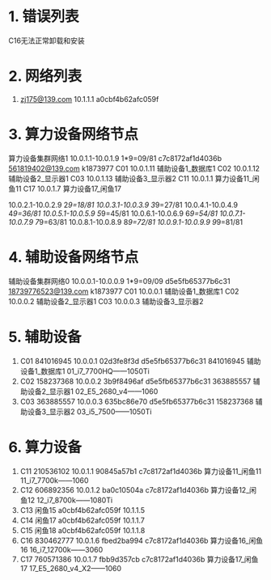 # 1. 错误列表

C16无法正常卸载和安装

# 2. 网络列表

1. zj175@139.com   10.1.1.1    a0cbf4b62afc059f


# 3. 算力设备网络节点

算力设备集群网络1    10.0.1.1-10.0.1.9   1*9=09/81   c7c8172af1d4036b    561819402@139.com    k1873977
C01 10.0.1.11   辅助设备1_数据库1
C02 10.0.1.12   辅助设备2_显示器1
C03 10.0.1.13   辅助设备3_显示器2
C11 10.0.1.1    算力设备11_闲鱼11
C17 10.0.1.7    算力设备17_闲鱼17


10.0.2.1-10.0.2.9   2*9=18/81
10.0.3.1-10.0.3.9   3*9=27/81
10.0.4.1-10.0.4.9   4*9=36/81
10.0.5.1-10.0.5.9   5*9=45/81
10.0.6.1-10.0.6.9   6*9=54/81
10.0.7.1-10.0.7.9   7*9=63/81
10.0.8.1-10.0.8.9   8*9=72/81
10.0.9.1-10.0.9.9   9*9=81/81

# 4. 辅助设备网络节点

辅助设备集群网络0    10.0.0.1-10.0.0.9   1*9=09/09   d5e5fb65377b6c31   18739776523@139.com  k1873977
C01 10.0.0.1    辅助设备1_数据库1
C02 10.0.0.2    辅助设备2_显示器1
C03 10.0.0.3    辅助设备3_显示器2


# 5. 辅助设备

1. C01  841016945   10.0.0.1    02d3fe8f3d    d5e5fb65377b6c31    841016945   辅助设备1_数据库1 01_i7_7700HQ——1050Ti
2. C02  158237368   10.0.0.2    3b9f8496af    d5e5fb65377b6c31    363885557   辅助设备2_显示器1 02_E5_2680_v4——1060
3. C03  363885557   10.0.0.3    635bc86e70    d5e5fb65377b6c31    158237368   辅助设备3_显示器2 03_i5_7500——1050Ti

# 6. 算力设备

1. C11  210536102   10.0.1.1    90845a57b1  c7c8172af1d4036b    算力设备11_闲鱼11   11_i7_7700k——1060
2. C12  606892356   10.0.1.2    ba0c10504a  c7c8172af1d4036b    算力设备12_闲鱼12   12_i7_8700k——1080Ti
3. C13 闲鱼15  a0cbf4b62afc059f    10.1.1.5
4. C14 闲鱼17  a0cbf4b62afc059f    10.1.1.7
5. C15 闲鱼18  a0cbf4b62afc059f    10.1.1.8
6. C16  830462777   10.0.1.6    fbed2ba994  c7c8172af1d4036b    算力设备16_闲鱼16   16_i7_12700k——3060
7. C17  760571386   10.0.1.7    fbb9d357cb  c7c8172af1d4036b    算力设备17_闲鱼17   17_E5_2680_v4_X2——1060
